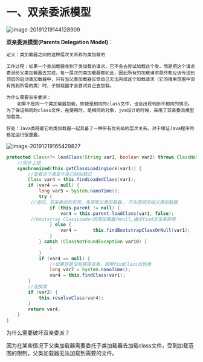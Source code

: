 # 一、双亲委派模型

![image-20191219144128909](C:\Users\l\AppData\Roaming\Typora\typora-user-images\image-20191219144128909.png)

**双亲委派模型(Parents Delegation Model)**：

```
定义：类加载器之间的这种层次关系称为类加载的

工作过程：如果一个类加载器收到了类加载的请求，它不会去尝试加载这个类，而是把这个请求委派给父类加载器去完成，每一层次的类加载器都如此，因此所有的加载请求最终都应该传送到顶层的启动类加载器中，只有当父类加载器反馈自己无法完成这个加载请求（它的搜索范围中没有找到所需的类）时，子加载器才会尝试自己去加载。

为什么需要双亲委派：
	如果不是同一个类加载器加载，即使是相同的class文件，也会出现判断不相同的情况。为了保证相同的class文件，在使用时，是相同的对象，jvm设计的时候，采用了双亲委派模型加载类。

好处：Java类随着它的类加载器一起具备了一种带有优先级的层次关系。对于保证Java程序的稳定运行很重要。
```

![image-20191219165429827](C:\Users\l\AppData\Roaming\Typora\typora-user-images\image-20191219165429827.png)

```java
protected Class<?> loadClass(String var1, boolean var2) throws ClassNotFoundException{
    //同步上锁
    synchronized(this.getClassLoadingLock(var1)) { 
        //查看这个类是不是已经加载过
    	Class var4 = this.findLoadedClass(var1);        
    	if (var4 == null) {            
        	long var5 = System.nanoTime();            
        	try {      
         //递归，双亲委派的实现，先获取父类加载器，，不为空则交给父类加载器
            	if (this.parent != null) {    
                	var4 = this.parent.loadClass(var1, false); 
         //bootstrap ClassLoader的类加载器为null,通过find方法来获得
                } else {                    
                	var4 = 		this.findBootstrapClassOrNull(var1);                
                }            
        	} catch (ClassNotFoundException var10) {  
            	;            
        	}            
        	if (var4 == null) {      
                //如果还是没有获得该类，调用findClass找到类
            	long var7 = System.nanoTime();                
            	var4 = this.findClass(var1);               			    PerfCounter.getParentDelegationTime().addTime(var7 - var5);   							   		 	  			       PerfCounter.getFindClassTime().addElapsedTimeFrom(var7);                PerfCounter.getFindClasses().increment();            		}        
    	}        
        //连接类
        if (var2) {            
            this.resolveClass(var4);        
        }       
        return var4;    
    }
}
```



为什么需要破坏双亲委派？

因为在某些情况下父类加载器需要委托子类加载器去加载class文件，受到加载范围的限制，父类加载器无法加载到需要的文件。